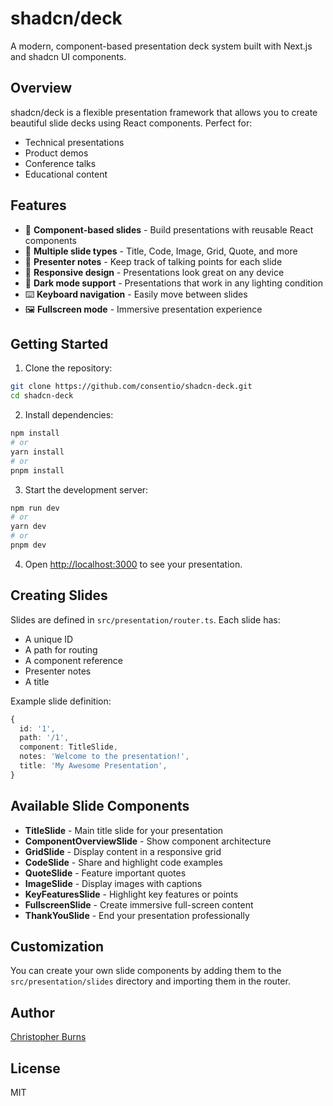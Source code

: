 # shadcn/deck

A modern, component-based presentation deck system built with Next.js and shadcn UI components.

## Overview

shadcn/deck is a flexible presentation framework that allows you to create beautiful slide decks using React components. Perfect for:

- Technical presentations
- Product demos
- Conference talks
- Educational content

## Features

- 🧩 **Component-based slides** - Build presentations with reusable React components
- 🎨 **Multiple slide types** - Title, Code, Image, Grid, Quote, and more
- 📝 **Presenter notes** - Keep track of talking points for each slide
- 📱 **Responsive design** - Presentations look great on any device
- 🌙 **Dark mode support** - Presentations that work in any lighting condition
- ⌨️ **Keyboard navigation** - Easily move between slides
- 🖼️ **Fullscreen mode** - Immersive presentation experience

## Getting Started

1. Clone the repository:

```bash
git clone https://github.com/consentio/shadcn-deck.git
cd shadcn-deck
```

2. Install dependencies:

```bash
npm install
# or
yarn install
# or
pnpm install
```

3. Start the development server:

```bash
npm run dev
# or
yarn dev
# or
pnpm dev
```

4. Open [http://localhost:3000](http://localhost:3000) to see your presentation.

## Creating Slides

Slides are defined in `src/presentation/router.ts`. Each slide has:

- A unique ID
- A path for routing
- A component reference
- Presenter notes
- A title

Example slide definition:

```typescript
{
  id: '1',
  path: '/1',
  component: TitleSlide,
  notes: 'Welcome to the presentation!',
  title: 'My Awesome Presentation',
}
```

## Available Slide Components

- **TitleSlide** - Main title slide for your presentation
- **ComponentOverviewSlide** - Show component architecture
- **GridSlide** - Display content in a responsive grid
- **CodeSlide** - Share and highlight code examples
- **QuoteSlide** - Feature important quotes
- **ImageSlide** - Display images with captions
- **KeyFeaturesSlide** - Highlight key features or points
- **FullscreenSlide** - Create immersive full-screen content
- **ThankYouSlide** - End your presentation professionally

## Customization

You can create your own slide components by adding them to the `src/presentation/slides` directory and importing them in the router.

## Author

[Christopher Burns](https://x.com/burnedchris)

## License

MIT
